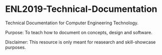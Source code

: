 # ENL2019-Technical-Documentation

Technical Documentation for Computer Engineering Technology.

Purpose: To teach how to document on concepts, design and software.

Disclaimer: This resource is only meant for reasearch and skill-showcase purposes.
